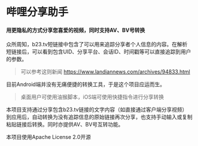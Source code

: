 # 哔哩分享助手
#### 用更隐私的方式分享您喜爱的视频，同时支持AV、BV号转换

众所周知，b23.tv短链接中包含了可以用来追踪分享者个人信息的内容。在解析短链接后，可以看到包含UID、分享平台、会话ID、时间戳等可以直接追踪到用户的参数。
> 可以参考这则新闻 https://www.landiannews.com/archives/94833.html

目前Android端并没有无痛便捷的转换工具，于是这个项目应运而生。
> 桌面用户可使用油猴脚本，iOS端可使用快捷指令进行分享转换

本项目支持通过分享包含b23.tv链接的文字内容（如直接通过客户端分享视频）到应用后，自动转换为没有追踪信息的原始链接再次分享，也支持手动输入或复制粘贴链接后转换。同时亦提供AV、BV号互转功能。

本项目使用Apache License 2.0开源